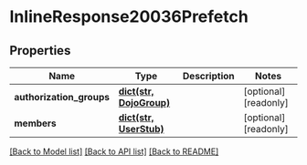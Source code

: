 # InlineResponse20036Prefetch

## Properties
Name | Type | Description | Notes
------------ | ------------- | ------------- | -------------
**authorization_groups** | [**dict(str, DojoGroup)**](DojoGroup.md) |  | [optional] [readonly] 
**members** | [**dict(str, UserStub)**](UserStub.md) |  | [optional] [readonly] 

[[Back to Model list]](../README.md#documentation-for-models) [[Back to API list]](../README.md#documentation-for-api-endpoints) [[Back to README]](../README.md)


